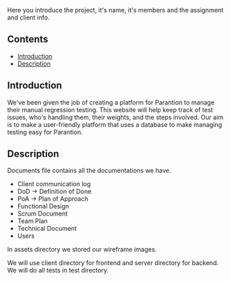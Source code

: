 Here you introduce the project, it's name, it's members and the assignment and client info.


## Contents
- [Introduction](./README.md#introduction)
- [Description](./README.md#description)


## Introduction
We've been given the job of creating a platform for Parantion to manage their manual regression testing.
This website will help keep track of test issues, who's handling them, their weights, and the steps involved. Our aim is to make a user-friendly platform that uses a database to make managing testing easy for Parantion.


## Description
Documents file contains all the documentations we have.

* Client communication log
* DoD &rarr; Definition of Done
* PoA &rarr; Plan of Approach
* Functional Design
* Scrum Document
* Team Plan
* Technical Document
* Users

In assets directory we stored our wireframe images.

We will use client directory for frontend and server directory for backend.
We will do all tests in test directory.